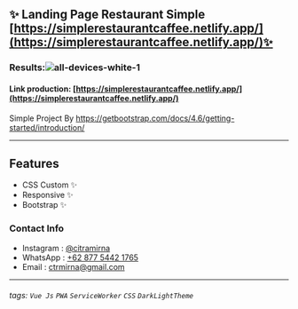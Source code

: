 ## ✨ Landing Page Restaurant Simple [https://simplerestaurantcaffee.netlify.app/](https://simplerestaurantcaffee.netlify.app/)✨

### Results:![all-devices-white-1](https://i.ibb.co/qsBF3cL/all-devices-white-1.png)

#### Link production: [https://simplerestaurantcaffee.netlify.app/](https://simplerestaurantcaffee.netlify.app/)

Simple Project By https://getbootstrap.com/docs/4.6/getting-started/introduction/

---

## Features

- CSS Custom ✨
- Responsive ✨
- Bootstrap ✨

### Contact Info

- Instagram : [@citramirna](https://www.instagram.com/citramirna)
- WhatsApp : [+62 877 5442 1765](https://wa.me/6287754421765)
- Email : [ctrmirna@gmail.com](mailto:ctrmirna@gmail.com)

---
###### tags: `Vue Js` `PWA` `ServiceWorker` `CSS` `DarkLightTheme` 

